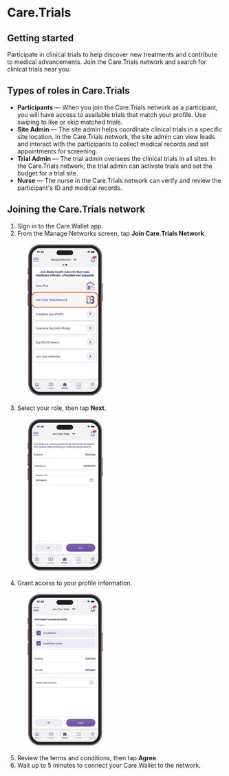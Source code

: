 # Care.Trials

## Getting started

Participate in clinical trials to help discover new treatments and contribute to medical advancements. Join the Care.Trials network and search for clinical trials near you.&#x20;

## Types of roles in Care.Trials

* **Participants** — When you join the Care.Trials network as a participant, you will have access to available trials that match your profile. Use swiping to like or skip matched trials.
* **Site Admin** — The site admin helps coordinate clinical trials in a specific site location. In the Care.Trials network, the site admin can view leads and interact with the participants to collect medical records and set appointments for screening.
* **Trial Admin** — The trial admin oversees the clinical trials in all sites. In the Care.Trials network, the trial admin can activate trials and set the budget for a trial site.
* **Nurse** — The nurse in the Care.Trials network can verify and review the participant's ID and medical records.

## Joining the Care.Trials network

1. Sign in to the Care.Wallet app.
2. From the Manage Networks screen, tap **Join Care.Trials Network**.

<figure><img src="../../.gitbook/assets/care-trials-join-network.png" alt="" width="188"><figcaption></figcaption></figure>

3. Select your role, then tap **Next**.&#x20;

<figure><img src="../../.gitbook/assets/care-trials-select-role.png" alt="" width="188"><figcaption></figcaption></figure>

4. Grant access to your profile information.&#x20;

<figure><img src="../../.gitbook/assets/care-trials-consent.png" alt="" width="188"><figcaption></figcaption></figure>

5. Review the terms and conditions, then tap **Agree**.
6. Wait up to 5 minutes to connect your Care.Wallet to the network.
